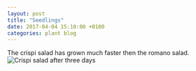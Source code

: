 ```yaml
---
layout: post
title: "Seedlings"
date: 2017-04-04 15:10:00 +0100
categories: plant blog
---
```

The crispi salad has grown much faster then the romano salad.
![Crispi salad after three days]({{site.url}}/img/20170404_150347.jpg)